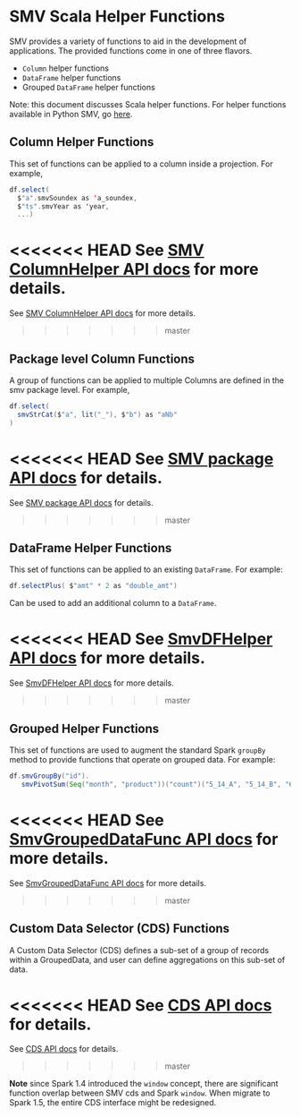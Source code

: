 # SMV Scala Helper Functions

SMV provides a variety of functions to aid in the development of applications.
The provided functions come in one of three flavors.

* `Column` helper functions
* `DataFrame` helper functions
* Grouped `DataFrame` helper functions

Note: this document discusses Scala helper functions. For helper functions available
in Python SMV, go [here](smv_python_funcs.md).

## Column Helper Functions
This set of functions can be applied to a column inside a projection.
For example,
```scala
df.select(
  $"a".smvSoundex as 'a_soundex,
  $"ts".smvYear as 'year,
  ...)
```

<<<<<<< HEAD
See [SMV ColumnHelper API docs](http://tresamigossd.github.io/SMV/scaladocs/2.3.0.0/index.html#org.tresamigos.smv.ColumnHelper) for more details.
=======
See [SMV ColumnHelper API docs](http://tresamigossd.github.io/SMV/scaladocs/1.5.2.20/index.html#org.tresamigos.smv.ColumnHelper) for more details.
>>>>>>> master

## Package level Column Functions
A group of functions can be applied to multiple Columns are defined in the smv package level.
For example,
```scala
df.select(
  smvStrCat($"a", lit("_"), $"b") as "aNb"
)
```

<<<<<<< HEAD
See [SMV package API docs](http://tresamigossd.github.io/SMV/scaladocs/2.3.0.0/index.html#org.tresamigos.smv.package) for details.
=======
See [SMV package API docs](http://tresamigossd.github.io/SMV/scaladocs/1.5.2.20/index.html#org.tresamigos.smv.package) for details.
>>>>>>> master

## DataFrame Helper Functions
This set of functions can be applied to an existing `DataFrame`.
For example:
```scala
df.selectPlus( $"amt" * 2 as "double_amt")
```
Can be used to add an additional column to a `DataFrame`.

<<<<<<< HEAD
See [SmvDFHelper API docs](http://tresamigossd.github.io/SMV/scaladocs/2.3.0.0/index.html#org.tresamigos.smv.SmvDFHelper) for more details.
=======
See [SmvDFHelper API docs](http://tresamigossd.github.io/SMV/scaladocs/1.5.2.20/index.html#org.tresamigos.smv.SmvDFHelper) for more details.
>>>>>>> master

## Grouped Helper Functions
This set of functions are used to augment the standard Spark `groupBy` method to provide functions that operate on grouped data.
For example:
```scala
df.smvGroupBy("id").
   smvPivotSum(Seq("month", "product"))("count")("5_14_A", "5_14_B", "6_14_A", "6_14_B")
```

<<<<<<< HEAD
See [SmvGroupedDataFunc API docs](http://tresamigossd.github.io/SMV/scaladocs/2.3.0.0/index.html#org.tresamigos.smv.SmvGroupedDataFunc) for more details.
=======
See [SmvGroupedDataFunc API docs](http://tresamigossd.github.io/SMV/scaladocs/1.5.2.20/index.html#org.tresamigos.smv.SmvGroupedDataFunc) for more details.
>>>>>>> master

## Custom Data Selector (CDS) Functions
A Custom Data Selector (CDS) defines a sub-set of a group of records within a GroupedData,
and user can define aggregations on this sub-set of data.

<<<<<<< HEAD
See [CDS API docs](http://tresamigossd.github.io/SMV/scaladocs/2.3.0.0/index.html#org.tresamigos.smv.cds.package) for details.
=======
See [CDS API docs](http://tresamigossd.github.io/SMV/scaladocs/1.5.2.20/index.html#org.tresamigos.smv.cds.package) for details.
>>>>>>> master

**Note** since Spark 1.4 introduced the `window` concept, there are significant function
overlap between SMV cds and Spark `window`. When migrate to Spark 1.5, the entire CDS interface
might be redesigned.

